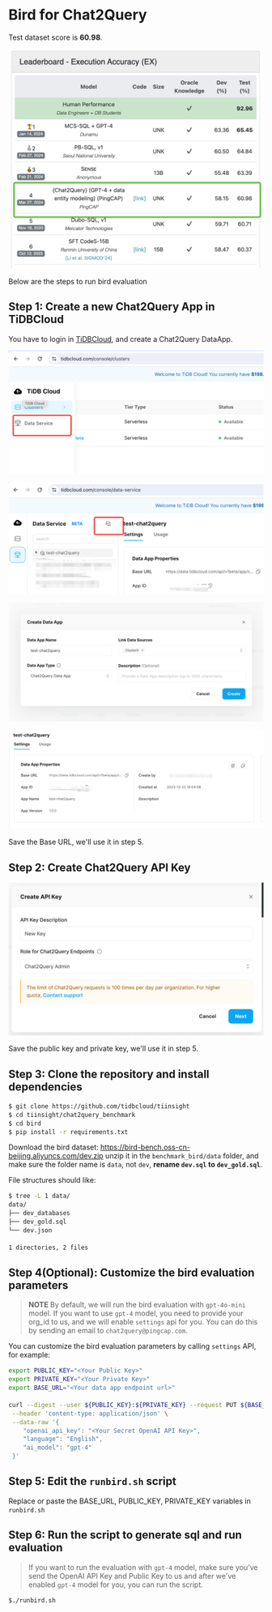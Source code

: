 # Bird for Chat2Query

Test dataset score is **60.98**.

![Bird](../../figures/chat2query/benchmark_bird.jpg)

Below are the steps to run bird evaluation
## Step 1: Create a new Chat2Query App in TiDBCloud

You have to login in [TiDBCloud](https://tidbcloud.com), and create a Chat2Query DataApp.

![Create Chat2Query App Step 1](../../figures/chat2query/setup/chat2query_create_app_step1.png)

![Create Chat2Query App Step 2](../../figures/chat2query/setup/chat2query_create_app_step2.png)

![Create Chat2Query App Step 3](../../figures/chat2query/setup/chat2query_create_app_step3.png)

![Chat2Query Base URL](../../figures/chat2query/setup/chat2query_base_url.png)

Save the Base URL, we'll use it in step 5.

## Step 2: Create Chat2Query API Key

![Create Admin API Key](../../figures/chat2query/setup/chat2query_create_api_key.png)

Save the public key and private key, we'll use it in step 5.

## Step 3: Clone the repository and install dependencies

```bash
$ git clone https://github.com/tidbcloud/tiinsight
$ cd tiinsight/chat2query_benchmark
$ cd bird
$ pip install -r requirements.txt
```

Download the bird dataset: https://bird-bench.oss-cn-beijing.aliyuncs.com/dev.zip
unzip it in the `benchmark_bird/data` folder, and make sure the folder name is `data`, not `dev`,
**rename `dev.sql` to `dev_gold.sql`**.

File structures should like:

```bash
$ tree -L 1 data/
data/
├── dev_databases
├── dev_gold.sql
└── dev.json

1 directories, 2 files
```

## Step 4(Optional): Customize the bird evaluation parameters

> **NOTE** By default, we will run the bird evaluation with `gpt-4o-mini` model. If you want to use `gpt-4` model,
> you need to provide your org_id to us, and we will enable `settings` api for you. You can do this by
> sending an email to `chat2query@pingcap.com`.

You can customize the bird evaluation parameters by calling `settings` API, for example:

```bash
export PUBLIC_KEY="<Your Public Key>"
export PRIVATE_KEY="<Your Private Key>"
export BASE_URL="<Your data app endpoint url>"

curl --digest --user ${PUBLIC_KEY}:${PRIVATE_KEY} --request PUT ${BASE_URL}\
 --header 'content-type: application/json' \
 --data-raw '{
    "openai_api_key": "<Your Secret OpenAI API Key>",
    "language": "English",
    "ai_model": "gpt-4"
 }'
```

## Step 5: Edit the `runbird.sh` script

Replace or paste the BASE_URL, PUBLIC_KEY, PRIVATE_KEY variables in `runbird.sh`

## Step 6: Run the script to generate sql and run evaluation

> If you want to run the evaluation with `gpt-4` model, make sure you've send the OpenAI API Key and Public Key to us and
> after we've enabled `gpt-4` model for you, you can run the script.

```bash
$./runbird.sh
```
